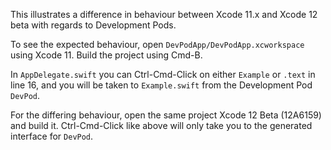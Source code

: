 This illustrates a difference in behaviour between Xcode 11.x and Xcode 12 beta with regards to Development Pods.


To see the expected behaviour, open `DevPodApp/DevPodApp.xcworkspace` using Xcode 11. Build the project using Cmd-B.

In `AppDelegate.swift` you can Ctrl-Cmd-Click on either `Example` or `.text` in line 16, and you will be taken to `Example.swift` from the Development Pod `DevPod`.

For the differing behaviour, open the same project Xcode 12 Beta (12A6159) and build it.
Ctrl-Cmd-Click like above will only take you to the generated interface for `DevPod`.